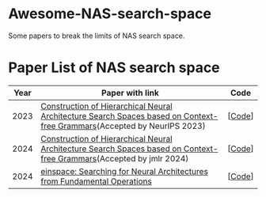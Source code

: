 # Awesome-NAS-search-space
Some papers to break the limits of NAS search space.
# Paper List of NAS search space



| Year | Paper with link                                              | Code                                                         |
| :--: | ------------------------------------------------------------ | ------------------------------------------------------------ |
| 2023 | [Construction of Hierarchical Neural Architecture Search Spaces based on Context-free Grammars](https://arxiv.org/abs/2211.01842)(Accepted by NeurIPS 2023) | [[Code](https://github.com/automl/hierarchical_nas_construction)]            |
| 2024 | [Construction of Hierarchical Neural Architecture Search Spaces based on Context-free Grammars](https://arxiv.org/abs/2211.01842)(Accepted by jmlr 2024)  |   [[Code](https://dragon-tutorial.readthedocs.io/en/latest/index.html)]                                                           |
| 2024 | [einspace: Searching for Neural Architectures from Fundamental Operations](https://arxiv.org/abs/2405.20838) |        [[Code](https://github.com/linusericsson/einspace)]                                                      |
